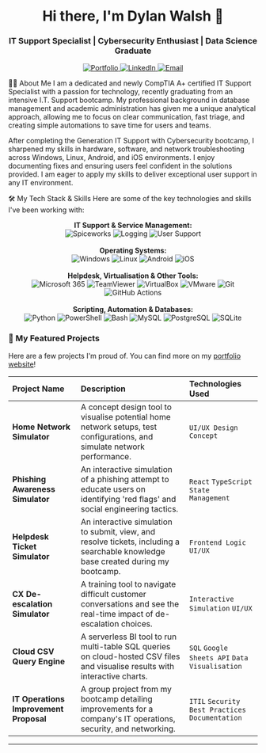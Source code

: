 <div align="center">
<h1>Hi there, I'm Dylan Walsh 👋</h1>
<h3>IT Support Specialist | Cybersecurity Enthusiast | Data Science Graduate</h3>

<p>
<a href="https://dylanwalsh-ie.github.io/" target="_blank">
<img src="https://img.shields.io/badge/Portfolio-dylanwalsh.ie-blue?style=for-the-badge&logo=icloud" alt="Portfolio"/>
</a>
<a href="https://www.linkedin.com/in/dylanwalshire23/" target="_blank">
<img src="https://img.shields.io/badge/LinkedIn-Connect-blue?style=for-the-badge&logo=linkedin" alt="LinkedIn"/>
</a>
<a href="mailto:dylanwalsh23ie@gmail.com">
<img src="https://img.shields.io/badge/Email-Say_Hello-red?style=for-the-badge&logo=gmail" alt="Email"/>
</a>
</p>
</div>

👨‍💻 About Me
I am a dedicated and newly CompTIA A+ certified IT Support Specialist with a passion for technology, recently graduating from an intensive I.T. Support bootcamp. My professional background in database management and academic administration has given me a unique analytical approach, allowing me to focus on clear communication, fast triage, and creating simple automations to save time for users and teams.





After completing the Generation IT Support with Cybersecurity bootcamp, I sharpened my skills in hardware, software, and network troubleshooting across Windows, Linux, Android, and iOS environments. I enjoy documenting fixes and ensuring users feel confident in the solutions provided. I am eager to apply my skills to deliver exceptional user support in any IT environment.



🛠️ My Tech Stack & Skills
Here are some of the key technologies and skills I've been working with:

<p align="center">
<strong>IT Support & Service Management:</strong><br>
  <img src="https://img.shields.io/badge/Spiceworks-Orange?style=for-the-badge&logo=spiceworks&logoColor=white" alt="Spiceworks">
  <img src="https://img.shields.io/badge/Incident_Logging-blue?style=for-the-badge" alt="Logging">
  <img src="https://img.shields.io/badge/User_Issue_Resolution-blue?style=for-the-badge" alt="User Support">
<br><br>
<strong>Operating Systems:</strong><br>
<img src="https://img.shields.io/badge/Windows-0078D6?style=for-the-badge&logo=windows&logoColor=white" alt="Windows"/>
<img src="https://img.shields.io/badge/Linux-FCC624?style=for-the-badge&logo=linux&logoColor=black" alt="Linux"/>
<img src="https://img.shields.io/badge/Android-3DDC84?style=for-the-badge&logo=android&logoColor=white" alt="Android"/>
<img src="https://img.shields.io/badge/iOS-000000?style=for-the-badge&logo=apple&logoColor=white" alt="iOS"/>
<br><br>
<strong>Helpdesk, Virtualisation & Other Tools:</strong><br>
  <img src="https://img.shields.io/badge/Microsoft_365-0078D4?style=for-the-badge&logo=microsoft-365&logoColor=white" alt="Microsoft 365"/>
  <img src="https://img.shields.io/badge/TeamViewer-0E83C8?style=for-the-badge&logo=teamviewer&logoColor=white" alt="TeamViewer"/>
  <img src="https://img.shields.io/badge/VirtualBox-22668E?style=for-the-badge&logo=virtualbox&logoColor=white" alt="VirtualBox"/>
  <img src="https://img.shields.io/badge/VMware-6C757D?style=for-the-badge&logo=vmware&logoColor=white" alt="VMware"/>
  <img src="https://img.shields.io/badge/Git-F05032?style=for-the-badge&logo=git&logoColor=white" alt="Git"/>
  <img src="https://img.shields.io/badge/GitHub_Actions-2088FF?style=for-the-badge&logo=github-actions&logoColor=white" alt="GitHub Actions"/>
<br><br>
<strong>Scripting, Automation & Databases:</strong><br>
<img src="https://img.shields.io/badge/Python-3776AB?style=for-the-badge&logo=python&logoColor=white" alt="Python"/>
<img src="https://img.shields.io/badge/PowerShell-5391FE?style=for-the-badge&logo=powershell&logoColor=white" alt="PowerShell"/>
<img src="https://img.shields.io/badge/Bash-4EAA25?style=for-the-badge&logo=gnubash&logoColor=white" alt="Bash"/>
<img src="https://img.shields.io/badge/MySQL-4479A1?style=for-the-badge&logo=mysql&logoColor=white" alt="MySQL"/>
<img src="https://img.shields.io/badge/PostgreSQL-4169E1?style=for-the-badge&logo=postgresql&logoColor=white" alt="PostgreSQL"/>
<img src="https://img.shields.io/badge/SQLite-003B57?style=for-the-badge&logo=sqlite&logoColor=white" alt="SQLite"/>
</p>

### 🚀 My Featured Projects
Here are a few projects I'm proud of. You can find more on my [portfolio website](https://dylanwalsh-ie.github.io/)!

| Project Name | Description | Technologies Used |
| :--- | :--- | :--- |
| **Home Network Simulator** | A concept design tool to visualise potential home network setups, test configurations, and simulate network performance. | `UI/UX Design` `Concept` |
| **Phishing Awareness Simulator** | An interactive simulation of a phishing attempt to educate users on identifying 'red flags' and social engineering tactics. | `React` `TypeScript` `State Management` |
| **Helpdesk Ticket Simulator** | An interactive simulation to submit, view, and resolve tickets, including a searchable knowledge base created during my bootcamp. | `Frontend Logic` `UI/UX` |
| **CX De-escalation Simulator** | A training tool to navigate difficult customer conversations and see the real-time impact of de-escalation choices. | `Interactive Simulation` `UI/UX`|
| **Cloud CSV Query Engine**| A serverless BI tool to run multi-table SQL queries on cloud-hosted CSV files and visualise results with interactive charts. | `SQL` `Google Sheets API` `Data Visualisation` |
| **IT Operations Improvement Proposal**| A group project from my bootcamp detailing improvements for a company's IT operations, security, and networking. | `ITIL` `Security Best Practices` `Documentation`|

---

